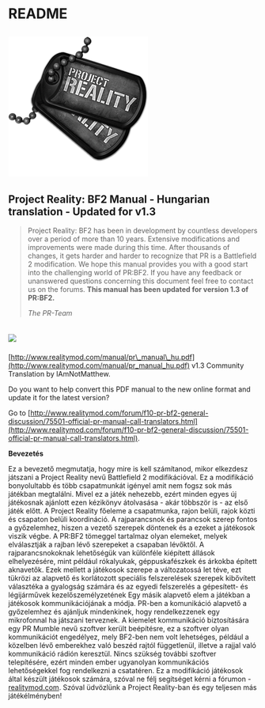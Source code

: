 # README

## ![](.gitbook/assets/pr_v1_logo.png)

## **Project Reality: BF2 Manual - Hungarian translation - Updated for v1.3**

> Project Reality: BF2 has been in development by countless developers over a period of more than 10 years. Extensive modifications and improvements were made during this time. After thousands of changes, it gets harder and harder to recognize that PR is a Battlefield 2 modification. We hope this manual provides you with a good start into the challenging world of PR:BF2. If you have any feedback or unanswered questions concerning this document feel free to contact us on the forums. **This manual has been updated for version 1.3 of PR:BF2.**
>
> _The PR-Team_

## ![](https://github.com/realitymod/pr-manual/tree/4ed281e1ffdb0845e74555f5cada93e3d9bb1c53/assets/flag.png)

[http://www.realitymod.com/manual/pr\_manual\_hu.pdf](http://www.realitymod.com/manual/pr_manual_hu.pdf) v1.3 Community Translation by IAmNotMatthew.

Do you want to help convert this PDF manual to the new online format and update it for the latest version?

Go to [http://www.realitymod.com/forum/f10-pr-bf2-general-discussion/75501-official-pr-manual-call-translators.html](http://www.realitymod.com/forum/f10-pr-bf2-general-discussion/75501-official-pr-manual-call-translators.html).

**Bevezetés**

Ez a bevezető megmutatja, hogy mire is kell számítanod, mikor elkezdesz játszani a Project Reality nevű Battlefield 2 modifikációval. Ez a modifikáció bonyolultabb és több csapatmunkát igényel amit nem fogsz sok más játékban megtalálni. Mivel ez a játék nehezebb, ezért minden egyes új játékosnak ajánlott ezen kézikönyv átolvasása - akár többször is - az első játék előtt. A Project Reality főeleme a csapatmunka, rajon belüli, rajok közti és csapaton belüli koordináció. A rajparancsnok és parancsok szerep fontos a győzelemhez, hiszen a vezető szerepek döntenek és a ezeket a játékosok viszik végbe. A PR:BF2 tömeggel tartalmaz olyan elemeket, melyek elválasztják a rajban lévő szerepeket a csapaban lévőktől. A rajparancsnokoknak lehetőségük van különféle kiépített állások elhelyezésére, mint például rókalyukak, géppuskafészkek és árkokba épített aknavetők. Ezek mellett a játékosok szerepe a változatossá let téve, ezt tükrözi az alapvető és korlátozott speciális felszerelések szerepek kibővített választéka a gyalogság számára és az egyedi felszerelés a gépesített- és légijárművek kezelőszemélyzetének Egy másik alapvető elem a játékban a játékosok kommunikációjának a módja. PR-ben a komunikáció alapvető a győzelemhez és ajánljuk mindenkinek, hogy rendelkezzenek egy mikrofonnal ha játszani terveznek. A kiemelet kommunikáció biztosítására egy PR Mumble nevű szoftver került beépítésre, ez a szoftver olyan kommunikációt engedélyez, mely BF2-ben nem volt lehetséges, például a közelben lévő emberekhez való beszéd rajtól függetlenül, illetve a rajjal való kommunikáció rádión keresztül. Nincs szükség további szoftver telepítésére, ezért minden ember ugyanolyan kommunikációs lehetőségekkel fog rendelkezni a csatatéren. Ez a modifikáció játékosok által készült játékosok számára, szóval ne félj segítséget kérni a fórumon - [realitymod.com](http://www.realitymod.com/forum/f360-general-technical-support). Szóval üdvözlünk a Project Reality-ban és egy teljesen más játékélményben!

